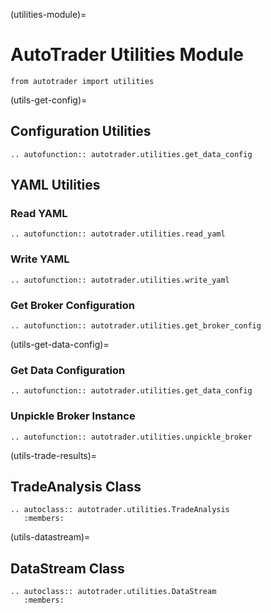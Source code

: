 (utilities-module)=
# AutoTrader Utilities Module
`from autotrader import utilities`

(utils-get-config)=
## Configuration Utilities
```{eval-rst}
.. autofunction:: autotrader.utilities.get_data_config
```




## YAML Utilities

### Read YAML
```{eval-rst}
.. autofunction:: autotrader.utilities.read_yaml
```


### Write YAML
```{eval-rst}
.. autofunction:: autotrader.utilities.write_yaml
```


### Get Broker Configuration 
```{eval-rst}
.. autofunction:: autotrader.utilities.get_broker_config
```

(utils-get-data-config)=
### Get Data Configuration 
```{eval-rst}
.. autofunction:: autotrader.utilities.get_data_config
```

### Unpickle Broker Instance 
```{eval-rst}
.. autofunction:: autotrader.utilities.unpickle_broker
```


(utils-trade-results)=
## TradeAnalysis Class
```{eval-rst}
.. autoclass:: autotrader.utilities.TradeAnalysis
   :members:
```


(utils-datastream)=
## DataStream Class
```{eval-rst}
.. autoclass:: autotrader.utilities.DataStream
   :members:
```

